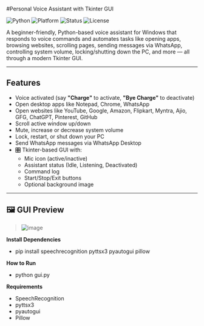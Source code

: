 #Personal Voice Assistant with Tkinter GUI

![Python](https://img.shields.io/badge/Python-3.8%2B-blue)
![Platform](https://img.shields.io/badge/Platform-Windows-lightgrey)
![Status](https://img.shields.io/badge/Project-Complete-brightgreen)
![License](https://img.shields.io/badge/License-MIT-lightblue)

A beginner-friendly, Python-based voice assistant for Windows that responds to voice commands and automates tasks like opening apps, browsing websites, scrolling pages, sending messages via WhatsApp, controlling system volume, locking/shutting down the PC, and more — all through a modern Tkinter GUI.

---

## Features

-  Voice activated (say **"Charge"** to activate, **"Bye Charge"** to deactivate)
-  Open desktop apps like Notepad, Chrome, WhatsApp
-  Open websites like YouTube, Google, Amazon, Flipkart, Myntra, Ajio, GFG, ChatGPT, Pinterest, GitHub
-  Scroll active window up/down
-  Mute, increase or decrease system volume
-  Lock, restart, or shut down your PC
-  Send WhatsApp messages via WhatsApp Desktop
- 🎛 Tkinter-based GUI with:
  - Mic icon (active/inactive)
  - Assistant status (Idle, Listening, Deactivated)
  - Command log
  - Start/Stop/Exit buttons
  - Optional background image

---

## 🖼️ GUI Preview

>![image](https://github.com/user-attachments/assets/ccd92a0d-b47c-4f28-a341-2811c423ec6c)


**Install Dependencies**
- pip install speechrecognition pyttsx3 pyautogui pillow

**How to Run**
- python gui.py

**Requirements**
- SpeechRecognition
- pyttsx3
- pyautogui
- Pillow



